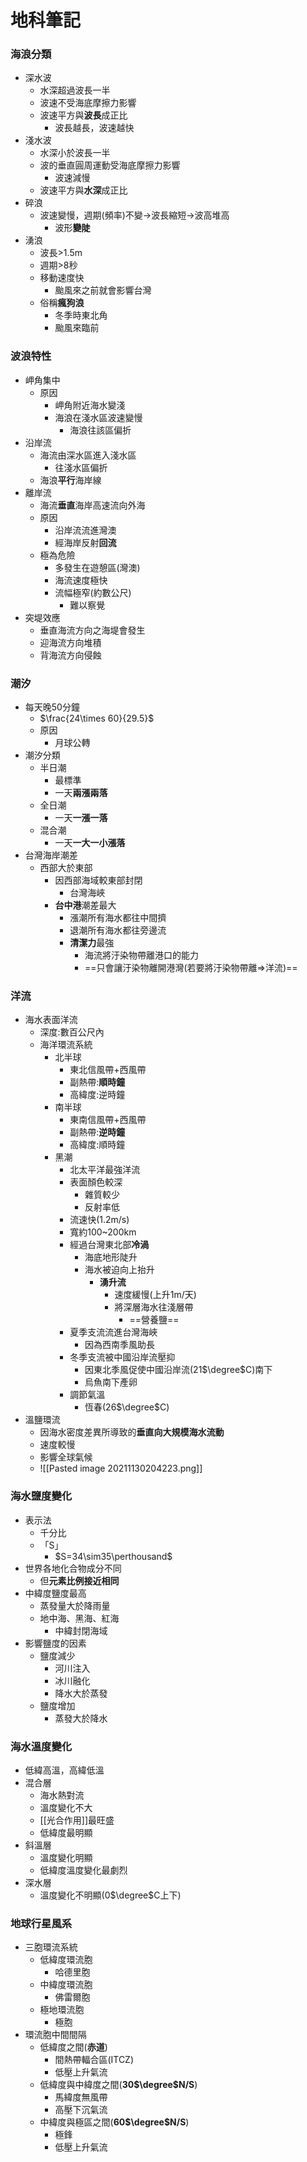 # 地科筆記

### 海浪分類
- 深水波
	- 水深超過波長一半
	- 波速不受海底摩擦力影響
	- 波速平方與**波長**成正比
		- 波長越長，波速越快
- 淺水波
	- 水深小於波長一半
	- 波的垂直圓周運動受海底摩擦力影響
		- 波速減慢
	- 波速平方與**水深**成正比
- 碎浪
	- 波速變慢，週期(頻率)不變->波長縮短->波高堆高
		- 波形**變陡**
- 湧浪
	- 波長>1.5m
	- 週期>8秒
	- 移動速度快
		- 颱風來之前就會影響台灣
	- 俗稱**瘋狗浪**
		- 冬季時東北角
		- 颱風來臨前

### 波浪特性
- 岬角集中
	- 原因
		- 岬角附近海水變淺
		- 海浪在淺水區波速變慢
			- 海浪往該區偏折
- 沿岸流
	- 海流由深水區進入淺水區
		- 往淺水區偏折
	- 海浪**平行**海岸線
- 離岸流
	- 海流**垂直**海岸高速流向外海
	- 原因
		- 沿岸流流進灣澳
		- 經海岸反射**回流**
	- 極為危險
		- 多發生在遊憩區(灣澳)
		- 海流速度極快
		- 流幅極窄(約數公尺)
			- 難以察覺
- 突堤效應
	- 垂直海流方向之海堤會發生
	- 迎海流方向堆積
	- 背海流方向侵蝕

### 潮汐
- 每天晚50分鐘
	- $\frac{24\times 60}{29.5}$
	- 原因
		- 月球公轉
- 潮汐分類
	- 半日潮
		- 最標準
		- 一天**兩漲兩落**
	- 全日潮
		- 一天**一漲一落**
	- 混合潮
		- 一天**一大一小漲落**
- 台灣海岸潮差
	- 西部大於東部
		- 因西部海域較東部封閉
			- 台灣海峽
		- **台中港**潮差最大
			- 漲潮所有海水都往中間擠
			- 退潮所有海水都往旁邊流
			- **清潔力**最強
				- 海流將汙染物帶離港口的能力
				- ==只會讓汙染物離開港灣(若要將汙染物帶離=>洋流)==

### 洋流
- 海水表面洋流
	- 深度:數百公尺內
	- 海洋環流系統
		- 北半球
			- 東北信風帶+西風帶
			- 副熱帶:**順時鐘**
			- 高緯度:逆時鐘
		- 南半球
			- 東南信風帶+西風帶
			- 副熱帶:**逆時鐘**
			- 高緯度:順時鐘
		- 黑潮
			- 北太平洋最強洋流
			- 表面顏色較深
				- 雜質較少
				- 反射率低
			- 流速快(1.2m/s)
			- 寬約100~200km
			- 經過台灣東北部**冷渦**
				- 海底地形陡升
				- 海水被迫向上抬升
					- **湧升流**
						- 速度緩慢(上升1m/天)
						- 將深層海水往淺層帶
							- ==營養鹽==
			- 夏季支流流進台灣海峽
				- 因為西南季風助長
			- 冬季支流被中國沿岸流壓抑
				- 因東北季風促使中國沿岸流(21$\degree$C)南下
				- 烏魚南下產卵
			- 調節氣溫
				- 恆春(26$\degree$C)
- 溫鹽環流
	- 因海水密度差異所導致的**垂直向大規模海水流動**
	- 速度較慢
	- 影響全球氣候
	- ![[Pasted image 20211130204223.png]]

### 海水鹽度變化
- 表示法
	- 千分比
	- 「S」
		- $S=34\sim35\perthousand$
- 世界各地化合物成分不同
	- 但**元素比例接近相同**
- 中緯度鹽度最高
	- 蒸發量大於降雨量
	- 地中海、黑海、紅海
		- 中緯封閉海域
- 影響鹽度的因素
	- 鹽度減少
		- 河川注入
		- 冰川融化
		- 降水大於蒸發
	- 鹽度增加
		- 蒸發大於降水

### 海水溫度變化
- 低緯高溫，高緯低溫
- 混合層
	- 海水熱對流
	- 溫度變化不大
	- [[光合作用]]最旺盛
	- 低緯度最明顯
- 斜溫層
	- 溫度變化明顯
	- 低緯度溫度變化最劇烈
- 深水層
	- 溫度變化不明顯(0$\degree$C上下)

### 地球行星風系
- 三胞環流系統
	- 低緯度環流胞
		- 哈德里胞
	- 中緯度環流胞
		- 佛雷爾胞
	- 極地環流胞
		- 極胞
- 環流胞中間間隔
	- 低緯度之間(**赤道**)
		- 間熱帶輻合區(ITCZ)
		- 低壓上升氣流
	- 低緯度與中緯度之間(**30$\degree$N/S**)
		- 馬緯度無風帶
		- 高壓下沉氣流
	- 中緯度與極區之間(**60$\degree$N/S**)
		- 極鋒
		- 低壓上升氣流